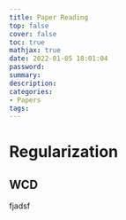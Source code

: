 ```yaml
---
title: Paper Reading
top: false
cover: false
toc: true
mathjax: true
date: 2022-01-05 18:01:04
password:
summary:
description:
categories:
- Papers
tags:
---
```


# Regularization 

## WCD

fjadsf 
